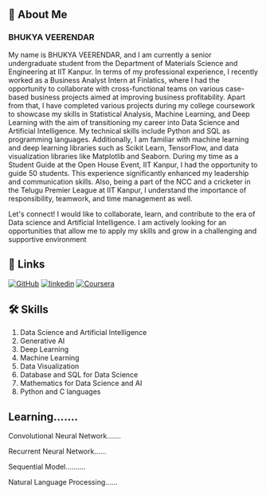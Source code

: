 
## 🚀 About Me
### BHUKYA VEERENDAR 
My name is BHUKYA VEERENDAR, and I am currently a senior undergraduate student from the Department of Materials Science and Engineering at IIT Kanpur. In terms of my professional experience, I recently worked as a Business Analyst Intern at Finlatics, where I had the opportunity to collaborate with cross-functional teams on various case-based business projects aimed at improving business profitability. Apart from that, I have completed various projects during my college coursework to showcase my skills in Statistical Analysis, Machine Learning, and Deep Learning with the aim of transitioning my career into Data Science and Artificial Intelligence. My technical skills include Python and SQL as programming languages. Additionally, I am familiar with machine learning and deep learning libraries such as Scikit Learn, TensorFlow, and data visualization libraries like Matplotlib and Seaborn. During my time as a Student Guide at the Open House Event, IIT Kanpur, I had the opportunity to guide 50 students. This experience significantly enhanced my leadership and communication skills. Also, being a part of the NCC and a cricketer in the Telugu Premier League at IIT Kanpur, I understand the importance of responsibility, teamwork, and time management as well.

Let's connect! I would like to collaborate, learn, and contribute to the era of Data science and Artificial Intelligence. I am actively looking for an opportunities that allow me to apply my skills and grow in a challenging and supportive environment


## 🔗 Links
[![GitHub](https://img.shields.io/badge/GitHub-000?style=for-the-badge&logo=ko-fi&logoColor=white)](https://github.com/BVR143)
[![linkedin](https://img.shields.io/badge/linkedin-0A66C2?style=for-the-badge&logo=linkedin&logoColor=white)](https://www.linkedin.com/in/bhukya-veerendar-4823ab174/)
[![Coursera](https://img.shields.io/badge/Coursera-1DA1F2?style=for-the-badge&logo=twitter&logoColor=white)](https://www.coursera.org/user/a561d71a65c2fa07b1693c8130c13154)


## 🛠 Skills
1) Data Science and Artificial Intelligence
2) Generative AI 
3) Deep Learning
4) Machine Learning
5) Data Visualization
6) Database and SQL for Data Science
7) Mathematics for Data Science and AI
8) Python and C languages 

## Learning.......
Convolutional Neural Network.......

Recurrent Neural Network......

Sequential Model..........

Natural Language Processing......
